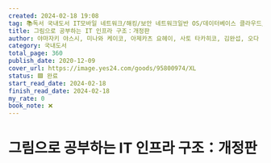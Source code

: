 ```yaml
---
created: 2024-02-18 19:08
tag: 📚독서 국내도서 IT모바일 네트워크/해킹/보안 네트워크일반 OS/데이터베이스 클라우드/빅데이터 시스템관리/서버 컴퓨터공학 네트워크/데이터통신
title: 그림으로 공부하는 IT 인프라 구조：개정판
author: 야마자키 야스시, 미나와 케이코, 아제카츠 요헤이, 사토 타카히코, 김완섭, 오다 케이지
category: 국내도서
total_page: 360
publish_date: 2020-12-09
cover_url: https://image.yes24.com/goods/95800974/XL
status: 🟩 완료
start_read_date: 2024-02-18
finish_read_date: 2024-02-18
my_rate: 0
book_note: ❌
---
```


# 그림으로 공부하는 IT 인프라 구조：개정판


